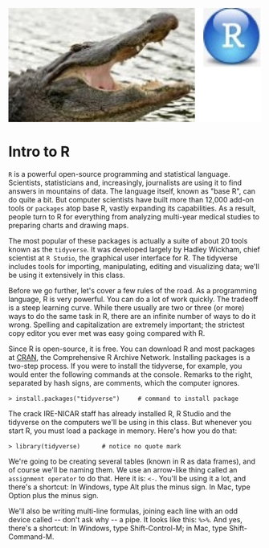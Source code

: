 ![](https://github.com/roncampbell/IRE2018/blob/master/GatoR.png?raw=true)

# Intro to R

<code>R</code> is a powerful open-source programming and statistical language. Scientists, statisticians and, increasingly, journalists are using it to find answers in mountains of data. The language itself, known as "base R", can do quite a bit. But computer scientists have built more than 12,000 add-on tools or <code>packages</code> atop base R, vastly expanding its capabilities. As a result, people turn to R for everything from analyzing multi-year medical studies to preparing charts and drawing maps.

The most popular of these packages is actually a suite of about 20 tools known as the <code>tidyverse</code>. It was developed largely by Hadley Wickham, chief scientist at <code>R Studio</code>, the graphical user interface for R. The tidyverse includes tools for importing, manipulating, editing and visualizing data; we'll be using it extensively in this class.

Before we go further, let's cover a few rules of the road. As a programming language, R is very powerful. You can do a lot of work quickly. The tradeoff is a steep learning curve. While there usually are two or three (or more) ways to do the same task in R, there are an infinite number of ways to do it wrong. Spelling and capitalization are extremely important; the strictest copy editor you ever met was easy going compared with R.

Since R is open-source, it is free. You can download R and most packages at [CRAN](https://cran.r-project.org/), the Comprehensive R Archive Network. Installing packages is a two-step process. If you were to install the tidyverse, for example, you would enter the following commands at the console. Remarks to the right, separated by hash signs, are comments, which the computer ignores.

    > install.packages("tidyverse")     # command to install package

The crack IRE-NICAR staff has already installed R, R Studio and the tidyverse on the computers we'll be using in this class. But whenever you start R, you must load a package in memory. Here's how you do that:

    > library(tidyverse)      # notice no quote mark

We're going to be creating several tables (known in R as data frames), and of course we'll be naming them. We use an arrow-like thing called an <code>assignment operator</code> to do that. Here it is: <code><-</code>. You'll be using it a lot, and there's a shortcut: In Windows, type Alt plus the minus sign. In Mac, type Option plus the minus sign.

We'll also be writing multi-line formulas, joining each line with an odd device called -- don't ask why -- a pipe. It looks like this: <code>%>%</code>. And yes, there's a shortcut: In Windows, type Shift-Control-M; in Mac, type Shift-Command-M.
